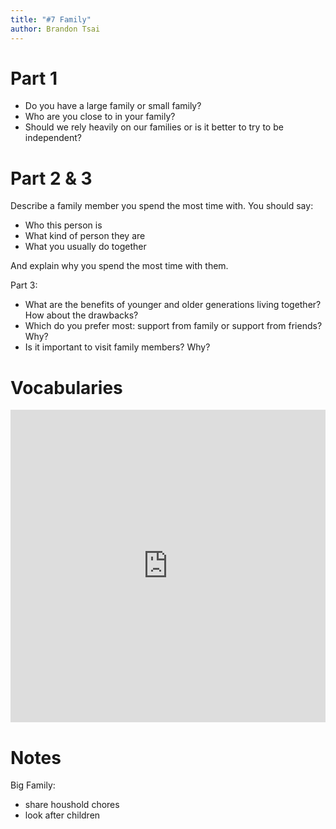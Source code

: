 ```yaml
---
title: "#7 Family"
author: Brandon Tsai
---
```


Part 1
======

- Do you have a large family or small family?
- Who are you close to in your family?
- Should we rely heavily on our families or is it better to try to be independent?


Part 2 & 3
==========

Describe a family member you spend the most time with.
You should say:

- Who this person is
- What kind of person they are
- What you usually do together

And explain why you spend the most time with them.

Part 3:

- What are the benefits of younger and older generations living together? How about the drawbacks?
- Which do you prefer most: support from family or support from friends? Why?
- Is it important to visit family members? Why?



Vocabularies
=============

<iframe src="https://quizlet.com/571226603/flashcards/embed?i=7u4xy&x=1jj1" height="500" width="100%" style="border:0"></iframe>


Notes
=====

Big Family:
- share houshold chores
- look after children